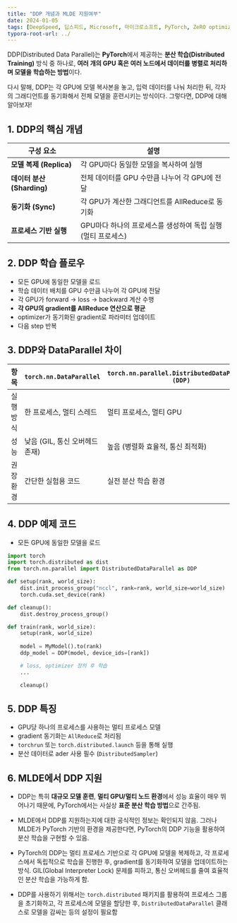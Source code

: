 ```yaml
---
title: "DDP 개념과 MLDE 지원여부"
date: 2024-01-05
tags: [DeepSpeed, 딥스피드, Microsoft, 마이크로소프트, PyTorch, ZeRO optimizer, Mixed Precision, Model Parallelism, Pipeline Parallelism, DeepSpeed-Inference, DDP, Distributed Data Parallel]
typora-root-url: ../
---
```


DDP(Distributed Data Parallel)는 **PyTorch**에서 제공하는 **분산 학습(Distributed Training)** 방식 중 하나로, **여러 개의 GPU 혹은 여러 노드에서 데이터를 병렬로 처리하며 모델을 학습하는 방법**이다.

다시 말해, DDP는 각 GPU에 모델 복사본을 놓고, 입력 데이터를 나눠 처리한 뒤, 각자의 그래디언트를 동기화해서 전체 모델을 훈련시키는 방식이다. 그렇다면, DDP에 대해 알아보자!



## 1. DDP의 핵심 개념

| 구성 요소                  | 설명                                                         |
| -------------------------- | ------------------------------------------------------------ |
| **모델 복제 (Replica)**    | 각 GPU마다 동일한 모델을 복사하여 실행                       |
| **데이터 분산 (Sharding)** | 전체 데이터를 GPU 수만큼 나누어 각 GPU에 전달                |
| **동기화 (Sync)**          | 각 GPU가 계산한 그래디언트를 AllReduce로 동기화              |
| **프로세스 기반 실행**     | GPU마다 하나의 프로세스를 생성하여 독립 실행 (멀티 프로세스) |



## 2. DDP 학습 플로우

* 모든 GPU에 동일한 모델을 로드
* 학습 데이터 배치를 GPU 수만큼 나누어 각 GPU에 전달
* 각 GPU가 forward → loss → backward 계산 수행
* **각 GPU의 gradient를 AllReduce 연산으로 평균**
* optimizer가 동기화된 gradient로 파라미터 업데이트
* 다음 step 반복



## 3. DDP와 DataParallel 차이

| 항목      | `torch.nn.DataParallel`        | `torch.nn.parallel.DistributedDataParallel (DDP)` |
| --------- | ------------------------------ | ------------------------------------------------- |
| 실행 방식 | 한 프로세스, 멀티 스레드       | 멀티 프로세스, 멀티 GPU                           |
| 성능      | 낮음 (GIL, 통신 오버헤드 존재) | 높음 (병렬화 효율적, 통신 최적화)                 |
| 권장 환경 | 간단한 실험용 코드             | 실전 분산 학습 환경                               |



##  4. DDP 예제 코드

* 모든 GPU에 동일한 모델을 로드

```python
import torch
import torch.distributed as dist
from torch.nn.parallel import DistributedDataParallel as DDP

def setup(rank, world_size):
    dist.init_process_group("nccl", rank=rank, world_size=world_size)
    torch.cuda.set_device(rank)

def cleanup():
    dist.destroy_process_group()

def train(rank, world_size):
    setup(rank, world_size)
    
    model = MyModel().to(rank)
    ddp_model = DDP(model, device_ids=[rank])

    # loss, optimizer 정의 후 학습
    ...

    cleanup()

```

##  5. DDP 특징

* GPU당 하나의 프로세스를 사용하는 멀티 프로세스 모델
* gradient 동기화는 `AllReduce`로 처리됨
* `torchrun` 또는 `torch.distributed.launch` 등을 통해 실행
* 분산 데이터로 ader 사용 필수 (`DistributedSampler`)



## 6. MLDE에서 DDP 지원

* DDP는 특히 **대규모 모델 훈련**, **멀티 GPU/멀티 노드 환경**에서 성능 효율이 매우 뛰어나기 때문에, PyTorch에서는 사실상 **표준 분산 학습 방법**으로 간주됨.

* MLDE에서 DDP를 지원하는지에 대한 공식적인 정보는 확인되지 않음. 그러나 MLDE가 PyTorch 기반의 환경을 제공한다면, PyTorch의 DDP 기능을 활용하여 분산 학습을 구현할 수 있음.

* PyTorch의 DDP는 멀티 프로세스 기반으로 각 GPU에 모델을 복제하고, 각 프로세스에서 독립적으로 학습을 진행한 후, gradient를 동기화하여 모델을 업데이트하는 방식. GIL(Global Interpreter Lock) 문제를 피하고, 통신 오버헤드를 줄여 효율적인 분산 학습을 가능하게 함.

* DDP를 사용하기 위해서는 `torch.distributed` 패키지를 활용하여 프로세스 그룹을 초기화하고, 각 프로세스에 모델을 할당한 후, `DistributedDataParallel` 클래스로 모델을 감싸는 등의 설정이 필요함

  

  
